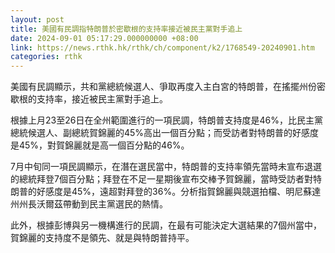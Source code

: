 ```yaml
---
layout: post
title: 美國有民調指特朗普於密歇根的支持率接近被民主黨對手追上
date: 2024-09-01 05:17:29.000000000 +08:00
link: https://news.rthk.hk/rthk/ch/component/k2/1768549-20240901.htm
categories: rthk
---
```


美國有民調顯示，共和黨總統候選人、爭取再度入主白宮的特朗普，在搖擺州份密歇根的支持率，接近被民主黨對手追上。

根據上月23至26日在全州範圍進行的一項民調，特朗普支持度是46%，比民主黨總統候選人、副總統賀錦麗的45%高出一個百分點；而受訪者對特朗普的好感度是45%，對賀錦麗就是高一個百分點的46%。

7月中旬同一項民調顯示，在潛在選民當中，特朗普的支持率領先當時未宣布退選的總統拜登7個百分點；拜登在不足一星期後宣布交棒予賀錦麗，當時受訪者對特朗普的好感度是45%，遠超對拜登的36%。分析指賀錦麗與競選拍檔、明尼蘇達州州長沃爾茲帶動到民主黨選民的熱情。

此外，根據彭博與另一機構進行的民調，在最有可能決定大選結果的7個州當中，賀錦麗的支持度不是領先、就是與特朗普持平。
